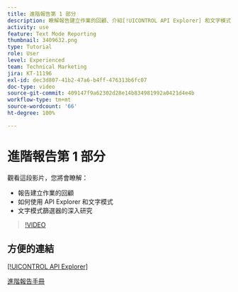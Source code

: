 ```yaml
---
title: 進階報告第 1 部分
description: 瞭解報告建立作業的回顧、介紹[!UICONTROL API Explorer] 和文字模式，以及對文字模式篩選器的深入研究。
activity: use
feature: Text Mode Reporting
thumbnail: 3409632.png
type: Tutorial
role: User
level: Experienced
team: Technical Marketing
jira: KT-11196
exl-id: dec3d807-41b2-47a6-b4ff-476313b6fc07
doc-type: video
source-git-commit: 409147f9a62302d28e14b834981992a0421d4e4b
workflow-type: tm+mt
source-wordcount: '66'
ht-degree: 100%

---
```


# 進階報告第 1 部分

觀看這段影片，您將會瞭解：

* 報告建立作業的回顧
* 如何使用 API Explorer 和文字模式
* 文字模式篩選器的深入研究

>[!VIDEO](https://video.tv.adobe.com/v/3409632/?quality=12&learn=on)

## 方便的連結

[[!UICONTROL API Explorer]](https://developer.adobe.com/workfront/api-explorer/)

[進階報告手冊](/help/assets/advanced-reporting-manual.pdf)
